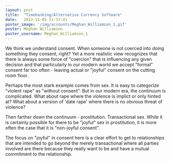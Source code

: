```yaml
---
layout: post
title:  "Timebanking/Alternative Currency Software"
date:   2013-11-05 21:37:41
poster_image: '/img/accounts/Meghan_Williamson_1.gif'
poster: Meghan Williamson
poster_username: Meghan_Williamson_1
---
```


We think we understand consent. When someone is not coerced into doing something they consent, right? Yet a more realistic view recognizes that there is always some force of "coercion" that is influencing any given decision and that particularly in our modern world we accept "formal" consent far too often - leaving actual or "joyful" consent on the cutting room floor.

Perhaps the most stark example comes from sex. It is easy to categorize "violent rape" as "without consent". But in our modern era, the continuum is complicated. What about rape where the violence is implict or only hinted at? What about a version of 'date rape' where there is no obvious threat of violence?

Then farther down the continuum - prostitution. Transactional sex. While it is certainly possible for there to be "joyful" sex in prostitution, it is more often the case that it is "non-joyful consent".

The focus on "joyful" in consent here is a clear effort to get to relationships that are intended to go beyond the merely transactional where all parties involved are there because they really want to be and have a mutual commitment to the relationship.
